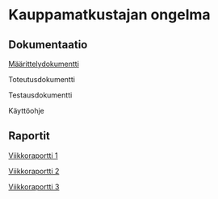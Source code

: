 # Kauppamatkustajan ongelma

## Dokumentaatio

[Määrittelydokumentti](dokumentaatio/määrittelydokumentti.md)

Toteutusdokumentti

Testausdokumentti

Käyttöohje

## Raportit

[Viikkoraportti 1](dokumentaatio/viikkoraportti1.md)

[Viikkoraportti 2](dokumentaatio/viikkoraportti2.md)

[Viikkoraportti 3](dokumentaatio/viikkoraportti3.md)
